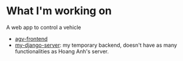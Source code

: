 <!--
**sondhg/sondhg** is a ✨ _special_ ✨ repository because its `README.md` (this file) appears on your GitHub profile.

Here are some ideas to get you started:

- 🔭 I’m currently working on ...
- 🌱 I’m currently learning ...
- 👯 I’m looking to collaborate on ...
- 🤔 I’m looking for help with ...
- 💬 Ask me about ...
- 📫 How to reach me: ...
- 😄 Pronouns: ...
- ⚡ Fun fact: ...
-->
# What I'm working on

A web app to control a vehicle

- [agv-frontend](https://github.com/sondhg/agv-frontend)
- [my-django-server](https://github.com/sondhg/my-django-server): my temporary backend, doesn't have as many functionalities as Hoang Anh's server.
